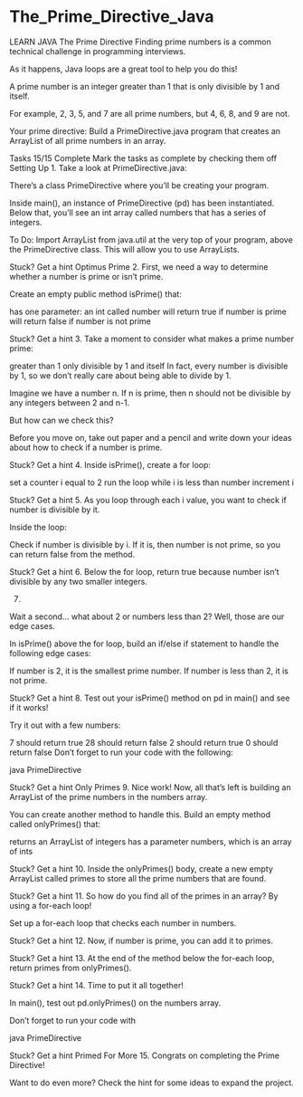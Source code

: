 # The_Prime_Directive_Java
LEARN JAVA
The Prime Directive
Finding prime numbers is a common technical challenge in programming interviews.

As it happens, Java loops are a great tool to help you do this!

A prime number is an integer greater than 1 that is only divisible by 1 and itself.

For example, 2, 3, 5, and 7 are all prime numbers, but 4, 6, 8, and 9 are not.

Your prime directive: Build a PrimeDirective.java program that creates an ArrayList of all prime numbers in an array.

Tasks
15/15 Complete
Mark the tasks as complete by checking them off
Setting Up
1.
Take a look at PrimeDirective.java:

There’s a class PrimeDirective where you’ll be creating your program.

Inside main(), an instance of PrimeDirective (pd) has been instantiated. Below that, you’ll see an int array called numbers that has a series of integers.

To Do: Import ArrayList from java.util at the very top of your program, above the PrimeDirective class. This will allow you to use ArrayLists.


Stuck? Get a hint
Optimus Prime
2.
First, we need a way to determine whether a number is prime or isn’t prime.

Create an empty public method isPrime() that:

has one parameter: an int called number
will return true if number is prime
will return false if number is not prime

Stuck? Get a hint
3.
Take a moment to consider what makes a prime number prime:

greater than 1
only divisible by 1 and itself
In fact, every number is divisible by 1, so we don’t really care about being able to divide by 1.

Imagine we have a number n. If n is prime, then n should not be divisible by any integers between 2 and n-1.

But how can we check this?

Before you move on, take out paper and a pencil and write down your ideas about how to check if a number is prime.


Stuck? Get a hint
4.
Inside isPrime(), create a for loop:

set a counter i equal to 2
run the loop while i is less than number
increment i

Stuck? Get a hint
5.
As you loop through each i value, you want to check if number is divisible by it.

Inside the loop:

Check if number is divisible by i.
If it is, then number is not prime, so you can return false from the method.

Stuck? Get a hint
6.
Below the for loop, return true because number isn’t divisible by any two smaller integers.

7.
Wait a second… what about 2 or numbers less than 2? Well, those are our edge cases.

In isPrime() above the for loop, build an if/else if statement to handle the following edge cases:

If number is 2, it is the smallest prime number.
If number is less than 2, it is not prime.

Stuck? Get a hint
8.
Test out your isPrime() method on pd in main() and see if it works!

Try it out with a few numbers:

7 should return true
28 should return false
2 should return true
0 should return false
Don’t forget to run your code with the following:

java PrimeDirective

Stuck? Get a hint
Only Primes
9.
Nice work! Now, all that’s left is building an ArrayList of the prime numbers in the numbers array.

You can create another method to handle this. Build an empty method called onlyPrimes() that:

returns an ArrayList of integers
has a parameter numbers, which is an array of ints

Stuck? Get a hint
10.
Inside the onlyPrimes() body, create a new empty ArrayList called primes to store all the prime numbers that are found.


Stuck? Get a hint
11.
So how do you find all of the primes in an array? By using a for-each loop!

Set up a for-each loop that checks each number in numbers.


Stuck? Get a hint
12.
Now, if number is prime, you can add it to primes.


Stuck? Get a hint
13.
At the end of the method below the for-each loop, return primes from onlyPrimes().


Stuck? Get a hint
14.
Time to put it all together!

In main(), test out pd.onlyPrimes() on the numbers array.

Don’t forget to run your code with

java PrimeDirective

Stuck? Get a hint
Primed For More
15.
Congrats on completing the Prime Directive!

Want to do even more? Check the hint for some ideas to expand the project.
